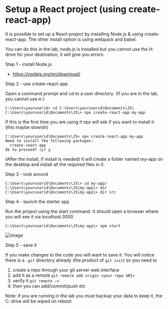 # Setup a React project (using create-react-app)

It is possible to set up a React project by installing Node.js & using create-react-app.  The other install option is using webpack and babel.

You can do this in the lab, node.js is installed but you cannot use the H: drive for your destination, it will give you errors

Step 1 - install Node.js 

* https://nodejs.org/en/download/ 

Step 2 - use create-react-app

Open a command prompt and cd to a user directory.  (If you are in the lab, you cannot use `H:`)

```
C:\Users\youruserid> cd C:\Users\youruserid\Documents\JS\
C:\Users\youruserid\Documents\JS\> npx create-react-app my-app
```

If this is the first time you are using it npx will ask if you want to install it (this maybe slowish)
```
C:\Users\youruserid\Documents\JS> npx create-react-app my-app
Need to install the following packages:
  create-react-app
Ok to proceed? (y) y
```
(After the install, if install is needed) It will create a folder named my-app on the desktop and install all the required files in it.

Step 3 -  look around

```
C:\Users\youruserid\Documents\JS\> cd my-app/
C:\Users\youruserid\Documents\JS\my-app\> dir 
C:\Users\youruserid\Documents\JS\my-app\> dir src
```
Step 4 - launch the starter app 

Run the project using the start command.  It should open a browser where you will see it via localhost:3000 
```
C:\Users\youruserid\Documents\JS\my-app\> npm start
```
![image](https://user-images.githubusercontent.com/1751207/141199339-94c3c29a-7f4f-41c3-a3c6-eb197c752834.png)

Step 5 -  save it 

If you make changes to the code you will want to save it.  You will notice there is a `.git` directory already (the product of `git init`) so you need to
1. create a repo through your git server web interface
1. add it as a remote `git remote add origin <your repo URI>`
2. verify it `git remote -v`
3. then you can add/commit/push etc

Note: if you are running in the lab you must backup your data to keep it, the C: drive will be wiped on reboot.
